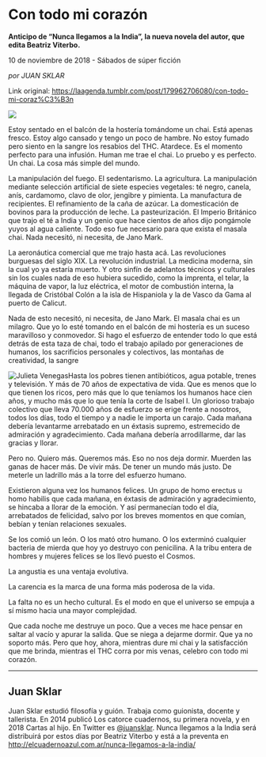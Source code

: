 # Con todo mi corazón

**Anticipo de “Nunca llegamos a la India”, la nueva novela del autor, que edita Beatriz Viterbo.**

10 de noviembre de 2018 - Sábados de súper ficción

_por JUAN SKLAR_

Link original: https://laagenda.tumblr.com/post/179962706080/con-todo-mi-coraz%C3%B3n

![](https://64.media.tumblr.com/5c9676120de7446ae3a40912ff8ab3e9/tumblr_inline_phzga2Nc011t6q87u_500.jpg)

Estoy sentado en el balcón de la hostería tomándome un chai. Está apenas fresco. Estoy algo cansado y tengo un poco de hambre. No estoy fumado pero siento en la sangre los resabios del THC. Atardece. Es el momento perfecto para una infusión. Human me trae el chai. Lo pruebo y es perfecto. Un chai. La cosa más simple del mundo. 

La manipulación del fuego. El sedentarismo. La agricultura. La manipulación mediante selección artificial de siete especies vegetales: té negro, canela, anís, cardamomo, clavo de olor, jengibre y pimienta. La manufactura de recipientes. El refinamiento de la caña de azúcar. La domesticación de bovinos para la producción de leche. La pasteurización. El Imperio Británico que trajo el té a India y un genio que hace cientos de años dijo pongámole yuyos al agua caliente. Todo eso fue necesario para que exista el masala chai. Nada necesitó, ni necesita, de Jano Mark.

La aeronáutica comercial que me trajo hasta acá. Las revoluciones burguesas del siglo XIX. La revolución industrial. La medicina moderna, sin la cual yo ya estaría muerto. Y otro sinfín de adelantos técnicos y culturales sin los cuales nada de eso hubiera sucedido, como la imprenta, el telar, la máquina de vapor, la luz eléctrica, el motor de combustión interna, la llegada de Cristóbal Colón a la isla de Hispaniola y la de Vasco da Gama al puerto de Calicut.

Nada de esto necesitó, ni necesita, de Jano Mark. El masala chai es un milagro. Que yo lo esté tomando en el balcón de mi hostería es un suceso maravilloso y conmovedor. Si hago el esfuerzo de entender todo lo que está detrás de esta taza de chai, todo el trabajo apilado por generaciones de humanos, los sacrificios personales y colectivos, las montañas de creatividad, la sangre 

![Julieta Venegas](https://64.media.tumblr.com/7e83ec718b681f6897657e7d676561a9/tumblr_inline_phzga3PSma1t6q87u_250.jpg)Hasta los pobres tienen antibióticos, agua potable, trenes y televisión. Y más de 70 años de expectativa de vida. Que es menos que lo que tienen los ricos, pero más que lo que teníamos los humanos hace cien años, y mucho más que lo que tenía la corte de Isabel I. Un glorioso trabajo colectivo que lleva 70.000 años de esfuerzo se erige frente a nosotros, todos los días, todo el tiempo y a nadie le importa un carajo. Cada mañana debería levantarme arrebatado en un éxtasis supremo, estremecido de admiración y agradecimiento. Cada mañana debería arrodillarme, dar las gracias y llorar.

Pero no. Quiero más. Queremos más. Eso no nos deja dormir. Muerden las ganas de hacer más. De vivir más. De tener un mundo más justo. De meterle un ladrillo más a la torre del esfuerzo humano.

Existieron alguna vez los humanos felices. Un grupo de homo erectus u homo habilis que cada mañana, en éxtasis de admiración y agradecimiento, se hincaba a llorar de la emoción. Y así permanecían todo el día, arrebatados de felicidad, salvo por los breves momentos en que comían, bebían y tenían relaciones sexuales.

Se los comió un león. O los mató otro humano. O los exterminó cualquier bacteria de mierda que hoy yo destruyo con penicilina. A la tribu entera de hombres y mujeres felices se los llevó puesto el Cosmos.

La angustia es una ventaja evolutiva.

La carencia es la marca de una forma más poderosa de la vida.

La falta no es un hecho cultural. Es el modo en que el universo se empuja a sí mismo hacia una mayor complejidad.

Que cada noche me destruye un poco. Que a veces me hace pensar en saltar al vacío y apurar la salida. Que se niega a dejarme dormir. Que ya no soporto más. Pero que hoy, ahora, mientras dure mi chai y la satisfacción que me brinda, mientras el THC corra por mis venas, celebro con todo mi corazón.



---

Juan Sklar
----------

 

Juan Sklar estudió filosofía y guión. Trabaja como guionista, docente y tallerista. En 2014 publicó Los catorce cuadernos, su primera novela, y en 2018 Cartas al hijo. En Twitter es [@juansklar](https://twitter.com/juansklar). Nunca llegamos a la India será distribuirá por estos días por Beatriz Viterbo y está a la preventa en <http://elcuadernoazul.com.ar/nunca-llegamos-a-la-india/>

